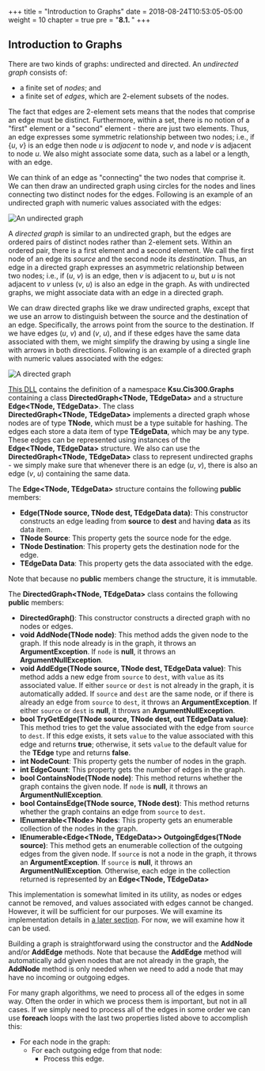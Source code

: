 +++
title = "Introduction to Graphs"
date = 2018-08-24T10:53:05-05:00
weight = 10
chapter = true
pre = "<b>8.1. </b>"
+++

## Introduction to Graphs

There are two kinds of graphs: undirected and directed. An *undirected
graph* consists of:

  - a finite set of *nodes*; and
  - a finite set of *edges*, which are 2-element subsets of the nodes.

The fact that edges are 2-element sets means that the nodes that
comprise an edge must be distinct. Furthermore, within a set, there is
no notion of a "first" element or a "second" element - there are just
two elements. Thus, an edge expresses some symmetric relationship
between two nodes; i.e., if {*u*, *v*} is an edge then node *u* is
*adjacent* to node *v*, and node *v* is adjacent to node *u*. We also
might associate some data, such as a label or a length, with an edge.

We can think of an edge as "connecting" the two nodes that comprise it.
We can then draw an undirected graph using circles for the nodes and
lines connecting two distinct nodes for the edges. Following is an
example of an undirected graph with numeric values associated with the
edges:

![An undirected graph](undirected-graph.jpg)

A *directed graph* is similar to an undirected graph, but the edges are
ordered pairs of distinct nodes rather than 2-element sets. Within an
ordered pair, there is a first element and a second element. We call the
first node of an edge its *source* and the second node its
*destination*. Thus, an edge in a directed graph expresses an asymmetric
relationship between two nodes; i.e., if (*u*, *v*) is an edge, then
*v* is adjacent to *u*, but *u* is not adjacent to *v* unless
(*v*, *u*) is also an edge in the graph. As with undirected
graphs, we might associate data with an edge in a directed graph.

We can draw directed graphs like we draw undirected graphs, except that
we use an arrow to distinguish between the source and the destination of
an edge. Specifically, the arrows point from the source to the
destination. If we have edges (*u*, *v*) and (*v*, *u*), and if
these edges have the same data associated with them, we might simplify
the drawing by using a single line with arrows in both directions.
Following is an example of a directed graph with numeric values
associated with the edges:

![A directed graph](directed-graph.jpg)

[This DLL](Ksu.Cis300.Graphs.dll) contains the definition of a namespace
**Ksu.Cis300.Graphs** containing a class
**DirectedGraph\<TNode, TEdgeData\>** and a structure
**Edge\<TNode, TEdgeData\>**. The class
**DirectedGraph\<TNode, TEdgeData\>** implements a directed
graph whose nodes are of type **TNode**, which must be a type suitable
for hashing. The edges each store a data item of type **TEdgeData**,
which may be any type. These edges can be represented using instances of
the **Edge\<TNode, TEdgeData\>** structure. We also can use the
**DirectedGraph\<TNode, TEdgeData\>** class to represent undirected
graphs - we simply make sure that whenever there is an edge
(*u*, *v*), there is also an edge (*v*, *u*) containing the
same data.

The **Edge\<TNode, TEdgeData\>** structure contains the following
**public** members:

  - **Edge(TNode source, TNode dest, TEdgeData data)**: This constructor
    constructs an edge leading from **source** to **dest** and having
    **data** as its data item.
  - **TNode Source**: This property gets the source node for the edge.
  - **TNode Destination**: This property gets the destination node for
    the edge.
  - **TEdgeData Data**: This property gets the data associated with the
    edge.

Note that because no **public** members change the structure, it is
immutable.

The **DirectedGraph\<TNode, TEdgeData\>** class contains the
following **public** members:

  - **DirectedGraph()**: This constructor constructs a directed graph
    with no nodes or edges.
  - **void AddNode(TNode node)**: This method adds the given node to the
    graph. If this node already is in the graph, it throws an
    **ArgumentException**. If `node` is **null**, it throws an
    **ArgumentNullException**.
  - **void AddEdge(TNode source, TNode dest, TEdgeData value)**: This
    method adds a new edge from `source` to `dest`, with `value` as its
    associated value. If either `source` or `dest` is not already in the
    graph, it is automatically added. If `source` and `dest` are the
    same node, or if there is already an edge from `source` to `dest`,
    it throws an **ArgumentException**. If either `source` or `dest` is
    **null**, it throws an **ArgumentNullException**.
  - **bool TryGetEdge(TNode source, TNode dest, out TEdgeData value)**:
    This method tries to get the value associated with the edge from
    `source` to `dest`. If this edge exists, it sets `value` to the
    value associated with this edge and returns **true**; otherwise, it
    sets `value` to the default value for the **TEdge** type and returns
    **false**.
  - **int NodeCount**: This property gets the number of nodes in the
    graph.
  - **int EdgeCount**: This property gets the number of edges in the
    graph.
  - **bool ContainsNode(TNode node)**: This method returns whether the
    graph contains the given node. If `node` is **null**, it throws an
    **ArgumentNullException**.
  - **bool ContainsEdge(TNode source, TNode dest)**: This method returns
    whether the graph contains an edge from `source` to `dest`.
  - **IEnumerable\<TNode\> Nodes**: This property gets an enumerable
    collection of the nodes in the graph.
  - **IEnumerable\<Edge\<TNode, TEdgeData\>\> OutgoingEdges(TNode
    source)**: This method gets an enumerable collection of the outgoing
    edges from the given node. If `source` is not a node in the graph,
    it throws an **ArgumentException**. If `source` is **null**, it
    throws an **ArgumentNullException**. Otherwise, each edge in the
    collection returned is represented by an
    **Edge\<TNode, TEdgeData\>**

This implementation is somewhat limited in its utility, as nodes or
edges cannot be removed, and values associated with edges cannot be
changed. However, it will be sufficient for our purposes. We will
examine its implementation details in [a later
section](/~rhowell/DataStructures/redirect/graph-impl). For now, we will
examine how it can be used.

Building a graph is straightforward using the constructor and the
**AddNode** and/or **AddEdge** methods. Note that because the
**AddEdge** method will automatically add given nodes that are not
already in the graph, the **AddNode** method is only needed when we need
to add a node that may have no incoming or outgoing edges.

For many graph algorithms, we need to process all of the edges in some
way. Often the order in which we process them is important, but not in
all cases. If we simply need to process all of the edges in some order
we can use **foreach** loops with the last two properties listed above
to accomplish this:

  - For each node in the graph:
      - For each outgoing edge from that node:
          - Process this edge.

